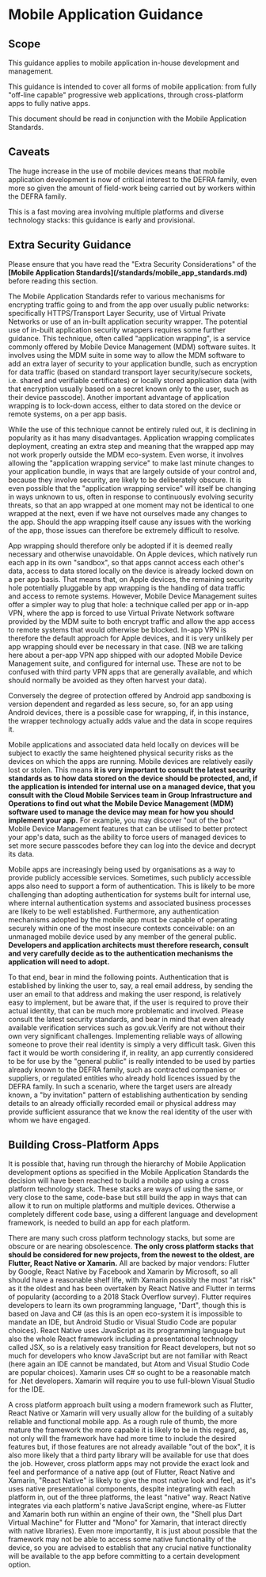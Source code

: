 Mobile Application Guidance
===========================

Scope
-----

This guidance applies to mobile application in-house development and management.

This guidance is intended to cover all forms of mobile application: from fully "off-line capable" progressive web applications, through cross-platform apps to fully native apps.

This document should be read in conjunction with the Mobile Application Standards.

Caveats
-------

The huge increase in the use of mobile devices means that mobile application development is now of critical interest to the DEFRA family, even more so given the amount of field-work being carried out by workers within the DEFRA family.

This is a fast moving area involving multiple platforms and diverse technology stacks: this guidance is early and provisional.

Extra Security Guidance
-----------------------

Please ensure that you have read the "Extra Security Considerations" of the **\[Mobile Application Standards\](/standards/mobile\_app\_standards.md)** before reading this section.

The Mobile Application Standards refer to various mechanisms for encrypting traffic going to and from the app over usually public networks: specifically HTTPS/Transport Layer Security, use of Virtual Private Networks or use of an in-built application security wrapper. The potential use of in-built application security wrappers requires some further guidance. This technique, often called "application wrapping", is a service commonly offered by Mobile Device Management (MDM) software suites. It involves using the MDM suite in some way to allow the MDM software to add an extra layer of security to your application bundle, such as encryption for data traffic (based on standard transport layer security/secure sockets, i.e. shared and verifiable certificates) or locally stored application data (with that encryption usually based on a secret known only to the user, such as their device passcode). Another important advantage of application wrapping is to lock-down access, either to data stored on the device or remote systems, on a per app basis.

While the use of this technique cannot be entirely ruled out, it is declining in popularity as it has many disadvantages. Application wrapping complicates deployment, creating an extra step and meaning that the wrapped app may not work properly outside the MDM eco-system. Even worse, it involves allowing the "application wrapping service" to make last minute changes to your application bundle, in ways that are largely outside of your control and, because they involve security, are likely to be deliberately obscure. It is even possible that the "application wrapping service" will itself be changing in ways unknown to us, often in response to continuously evolving security threats, so that an app wrapped at one moment may not be identical to one wrapped at the next, even if we have not ourselves made any changes to the app. Should the app wrapping itself cause any issues with the working of the app, those issues can therefore be extremely difficult to resolve.

App wrapping should therefore only be adopted if it is deemed really necessary and otherwise unavoidable. On Apple devices, which natively run each app in its own "sandbox", so that apps cannot access each other's data, access to data stored locally on the device is already locked down on a per app basis. That means that, on Apple devices, the remaining security hole potentially pluggable by app wrapping is the handling of data traffic and access to remote systems. However, Mobile Device Management suites offer a simpler way to plug that hole: a technique called per app or in-app VPN, where the app is forced to use Virtual Private Network software provided by the MDM suite to both encrypt traffic and allow the app access to remote systems that would otherwise be blocked. In-app VPN is therefore the default approach for Apple devices, and it is very unlikely per app wrapping should ever be necessary in that case. (NB we are talking here about a per-app VPN app shipped with our adopted Mobile Device Management suite, and configured for internal use. These are not to be confused with third party VPN apps that are generally available, and which should normally be avoided as they often harvest your data).

Conversely the degree of protection offered by Android app sandboxing is version dependent and regarded as less secure, so, for an app using Android devices, there is a possible case for wrapping, if, in this instance, the wrapper technology actually adds value and the data in scope requires it.

Mobile applications and associated data held locally on devices will be subject to exactly the same heightened physical security risks as the devices on which the apps are running. Mobile devices are relatively easily lost or stolen. This means **it is very important to consult the latest security standards as to how data stored on the device should be protected, and, if the application is intended for internal use on a managed device, that you consult with the Cloud Mobile Services team in Group Infrastructure and Operations to find out what the Mobile Device Management (MDM) software used to manage the device may mean for how you should implement your app.** For example, you may discover "out of the box" Mobile Device Management features that can be utilised to better protect your app's data, such as the ability to force users of managed devices to set more secure passcodes before they can log into the device and decrypt its data.

Mobile apps are increasingly being used by organisations as a way to provide publicly accessible services. Sometimes, such publicly accessible apps also need to support a form of authentication. This is likely to be more challenging than adopting authentication for systems built for internal use, where internal authentication systems and associated business processes are likely to be well established. Furthermore, any authentication mechanisms adopted by the mobile app must be capable of operating securely within one of the most insecure contexts conceivable: on an unmanaged mobile device used by any member of the general public. **Developers and application architects must therefore research, consult and very carefully decide as to the authentication mechanisms the application will need to adopt.**

To that end, bear in mind the following points. Authentication that is established by linking the user to, say, a real email address, by sending the user an email to that address and making the user respond, is relatively easy to implement, but be aware that, if the user is required to prove their actual identity, that can be much more problematic and involved. Please consult the latest security standards, and bear in mind that even already available verification services such as gov.uk.Verify are not without their own very significant challenges. Implementing reliable ways of allowing someone to prove their real identity is simply a very difficult task. Given this fact it would be worth considering if, in reality, an app currently considered to be for use by the "general public" is really intended to be used by parties already known to the DEFRA family, such as contracted companies or suppliers, or regulated entities who already hold licences issued by the DEFRA family. In such a scenario, where the target users are already known, a "by invitation" pattern of establishing authentication by sending details to an already officially recorded email or physical address may provide sufficient assurance that we know the real identity of the user with whom we have engaged.

Building Cross-Platform Apps
----------------------------

It is possible that, having run through the hierarchy of Mobile Application development options as specified in the Mobile Application Standards the decision will have been reached to build a mobile app using a cross platform technology stack. These stacks are ways of using the same, or very close to the same, code-base but still build the app in ways that can allow it to run on multiple platforms and multiple devices. Otherwise a completely different code base, using a different language and development framework, is needed to build an app for each platform.

There are many such cross platform technology stacks, but some are obscure or are nearing obsolescence. **The only cross platform stacks that should be considered for new projects, from the newest to the oldest, are Flutter, React Native or Xamarin.** All are backed by major vendors: Flutter by Google, React Native by Facebook and Xamarin by Microsoft, so all should have a reasonable shelf life, with Xamarin possibly the most "at risk" as it the oldest and has been overtaken by React Native and Flutter in terms of popularity (according to a 2018 Stack Overflow survey). Flutter requires developers to learn its own programming language, "Dart", though this is based on Java and C\# (as this is an open eco-system it is impossible to mandate an IDE, but Android Studio or Visual Studio Code are popular choices). React Native uses JavaScript as its programming language but also the whole React framework including a presentational technology called JSX, so is a relatively easy transition for React developers, but not so much for developers who know JavaScript but are not familiar with React (here again an IDE cannot be mandated, but Atom and Visual Studio Code are popular choices). Xamarin uses C\# so ought to be a reasonable match for .Net developers. Xamarin will require you to use full-blown Visual Studio for the IDE.

A cross platform approach built using a modern framework such as Flutter, React Native or Xamarin will very usually allow for the building of a suitably reliable and functional mobile app. As a rough rule of thumb, the more mature the framework the more capable it is likely to be in this regard, as, not only will the framework have had more time to include the desired features but, if those features are not already available "out of the box", it is also more likely that a third party library will be available for use that does the job. However, cross platform apps may not provide the exact look and feel and performance of a native app (out of Flutter, React Native and Xamarin, "React Native" is likely to give the most native look and feel, as it's uses native presentational components, despite integrating with each platform in, out of the three platforms, the least "native" way. React Native integrates via each platform's native JavaScript engine, where-as Flutter and Xamarin both run within an engine of their own, the "Shell plus Dart Virtual Machine" for Flutter and "Mono" for Xamarin, that interact directly with native libraries). Even more importantly, it is just about possible that the framework may not be able to access some native functionality of the device, so you are advised to establish that any crucial native functionality will be available to the app before committing to a certain development option.

